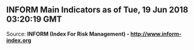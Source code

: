## INFORM Main Indicators as of Tue, 19 Jun 2018 03:20:19 GMT

Source: **INFORM (Index For Risk Management) - http://www.inform-index.org**